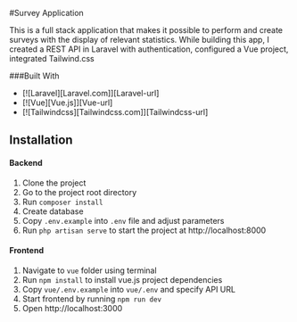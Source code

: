 #Survey Application

This is a full stack application that makes it possible to perform and create surveys with the display of relevant statistics. While building this app, I created a REST API in Laravel with authentication, configured a Vue project, integrated Tailwind.css

###Built With

* [![Laravel][Laravel.com]][Laravel-url]
* [![Vue][Vue.js]][Vue-url]
* [![Tailwindcss][Tailwindcss.com]][Tailwindcss-url]

## Installation

#### Backend
1. Clone the project
2. Go to the project root directory
3. Run `composer install`
4. Create database
5. Copy `.env.example` into `.env` file and adjust parameters
6. Run `php artisan serve` to start the project at http://localhost:8000

#### Frontend
1. Navigate to `vue` folder using terminal
2. Run `npm install` to install vue.js project dependencies
3. Copy `vue/.env.example` into `vue/.env` and specify API URL
4. Start frontend by running `npm run dev`
5. Open http://localhost:3000

